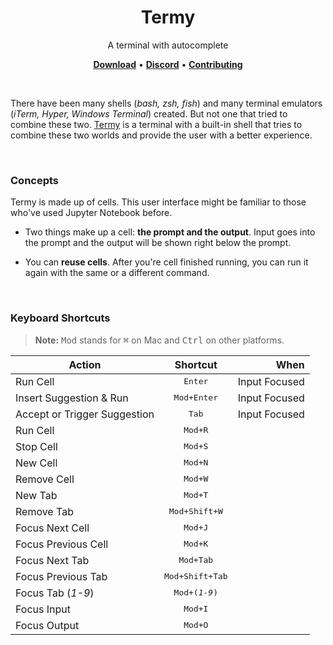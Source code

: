 <h1 align="center">Termy</h1>

<p align="center">
  A terminal with autocomplete
</p>

<p align="center">
  <a href="https://github.com/termyapp/Termy/releases"><strong>Download</strong></a> •
  <a href="http://discord.com/invite/tzrRhdZ"><strong>Discord</strong></a> •
  <a href="/contributing.md"><strong>Contributing</strong></a>
</p>

<br/>

There have been many shells (_bash, zsh, fish_) and many terminal emulators (_iTerm, Hyper, Windows Terminal_) created. But not one that tried to combine these two. [Termy](https://termy.app/) is a terminal with a built-in shell that tries to combine these two worlds and provide the user with a better experience.

<br/>

### Concepts

Termy is made up of cells. This user interface might be familiar to those who've used Jupyter Notebook before.

- Two things make up a cell: **the prompt and the output**. Input goes into the prompt and the output will be shown right below the prompt.

- You can **reuse cells**. After you're cell finished running, you can run it again with the same or a different command.

<br/>

### Keyboard Shortcuts

> **Note:** <kbd>Mod</kbd> stands for <kbd>⌘</kbd> on Mac and <kbd>Ctrl</kbd> on other platforms.

| Action                       |         Shortcut         |          When |
| ---------------------------- | :----------------------: | ------------: |
| Run Cell                     |     <kbd>Enter</kbd>     | Input Focused |
| Insert Suggestion & Run      |   <kbd>Mod+Enter</kbd>   | Input Focused |
| Accept or Trigger Suggestion |      <kbd>Tab</kbd>      | Input Focused |
| Run Cell                     |     <kbd>Mod+R</kbd>     |               |
| Stop Cell                    |     <kbd>Mod+S</kbd>     |               |
| New Cell                     |     <kbd>Mod+N</kbd>     |               |
| Remove Cell                  |     <kbd>Mod+W</kbd>     |               |
| New Tab                      |     <kbd>Mod+T</kbd>     |               |
| Remove Tab                   |  <kbd>Mod+Shift+W</kbd>  |               |
| Focus Next Cell              |     <kbd>Mod+J</kbd>     |               |
| Focus Previous Cell          |     <kbd>Mod+K</kbd>     |               |
| Focus Next Tab               |    <kbd>Mod+Tab</kbd>    |               |
| Focus Previous Tab           | <kbd>Mod+Shift+Tab</kbd> |               |
| Focus Tab (_1-9_)            |  <kbd>Mod+(_1-9_)</kbd>  |               |
| Focus Input                  |     <kbd>Mod+I</kbd>     |               |
| Focus Output                 |     <kbd>Mod+O</kbd>     |               |
